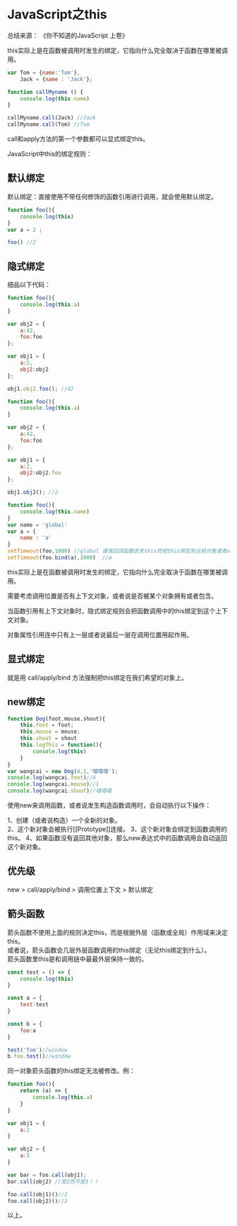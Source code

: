 # JavaScript之this

总结来源： 《你不知道的JavaScript 上卷》

this实际上是在函数被调用时发生的绑定，它指向什么完全取决于函数在哪里被调用。

``` javascript
var Tom = {name:'Tom'},
    Jack = {name : 'Jack'};

function callMyname () {
    console.log(this.name)
}

callMyname.call(Jack) //Jack
callMyname.call(Tom) //Tom
```

call和apply方法的第一个参数都可以显式绑定this。

JavaScript中this的绑定规则：

## 默认绑定

默认绑定：直接使用不带任何修饰的函数引用进行调用，就会使用默认绑定。

``` javascript
function foo(){
    console.log(this)
}
var a = 2 ;

foo() //2
```

## 隐式绑定

细品以下代码：

``` javascript
function foo(){
    console.log(this.a)
}

var obj2 = {
    a:42,
    foo:foo
};

var obj1 = {
    a:2,
    obj2:obj2
};

obj1.obj2.foo(); //42
```

``` javascript
function foo(){
    console.log(this.a)
}

var obj2 = {
    a:42,
    foo:foo
};

var obj1 = {
    a:2,
    obj2:obj2.foo
};

obj1.obj2(); //2
```

``` javascript
function foo(){
    console.log(this.name)
}
var name = 'global'
var a = {
    name : 'a'
}
setTimeout(foo,1000) //global 谨慎回调函数丢失this而把this绑定到全局对象或者undefined上
setTimeout(foo.bind(a),1000)  //a
```

this实际上是在函数被调用时发生的绑定，它指向什么完全取决于函数在哪里被调用。

需要考虑调用位置是否有上下文对象，或者说是否被某个对象拥有或者包含。

当函数引用有上下文对象时，隐式绑定规则会把函数调用中的this绑定到这个上下文对象。

对象属性引用连中只有上一层或者说最后一层在调用位置用起作用。

## 显式绑定

就是用 call/apply/bind 方法强制把this绑定在我们希望的对象上。

## new绑定

``` javascript
function Dog(foot,mouse,shout){
    this.foot = foot;
    this.mouse = mouse;
    this.shout = shout
    this.logThis = function(){
        console.log(this)
    }
}
var wangcai = new Dog(4,1,'嘻嘻嘻');
console.log(wangcai.foot)//4
console.log(wangcai.mouse)//1
console.log(wangcai.shout)//嘻嘻嘻
```

使用new来调用函数，或者说发生构造函数调用时，会自动执行以下操作：

1、创建（或者说构造）一个全新的对象。  
2、这个新对象会被执行[[Prototype]]连接。
3、这个新对象会绑定到函数调用的this。
4、如果函数没有返回其他对象，那么new表达式中的函数调用会自动返回这个新对象。


## 优先级

new > call/apply/bind > 调用位置上下文 > 默认绑定

## 箭头函数

箭头函数不使用上面的规则决定this，而是根据外层（函数或全局）作用域来决定this。  
或者说，箭头函数会几层外层函数调用的this绑定（无论this绑定到什么）。  
箭头函数里this是和调用链中最最外层保持一致的。

``` javascript
const test = () => {
    console.log(this)
}

const a = {
    test:test
}

const b = {
    foo:a
}

test('Tom')//window
b.foo.test()//window
```

同一对象箭头函数的this绑定无法被修改。例：

``` javascript
function foo(){
    return (a) => {
        console.log(this.a)
    }
}

var obj1 = {
    a:2
}

var obj2 = {
    a:3
}

var bar = foo.call(obj1);
bar.call(obj2) //是2而不是3！！

foo.call(obj1)()//2
foo.call(obj2)()//3
```

以上。